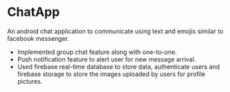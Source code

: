 # ChatApp
An android chat application to communicate using text and emojis similar to facebook messenger.
* Implemented group chat feature along with one-to-one.
* Push notification feature to alert user for new message arrival.
* Used firebase real-time database to store data, authenticate users and firebase storage to store the images uploaded by users for profile pictures.
